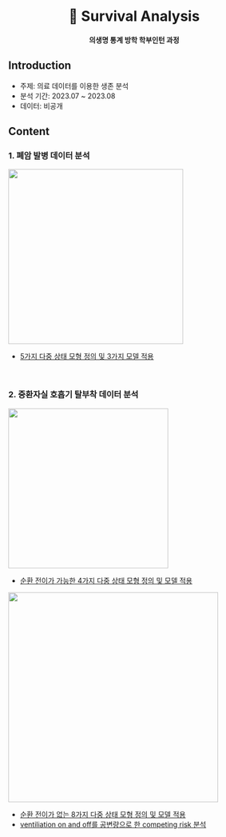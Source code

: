 <h1 align="center"> 🧪 Survival Analysis </h1>
<h4 align="center"> 의생명 통계 방학 학부인턴 과정 </h4>

## Introduction
* 주제: 의료 데이터를 이용한 생존 분석 
* 분석 기간: 2023.07 ~ 2023.08
* 데이터: 비공개

## Content
### 1. 폐암 발병 데이터 분석 
<img src="https://github.com/daunJJ/Survival_Analysis/assets/109944763/8abdee83-dcc6-44dc-8bf3-7ea60fb442b3" width="350"/>

- [5가지 다중 상태 모형 정의 및 3가지 모델 적용](https://github.com/daunJJ/Survival_Analysis/blob/main/LungCancer.R) 

<br>

### 2. 중환자실 호흡기 탈부착 데이터 분석

<img src="https://github.com/daunJJ/Survival_Analysis/assets/109944763/653cbc75-5a1e-4d6f-a6ff-620dd5d11e9e" width="320"/>

- [순환 전이가 가능한 4가지 다중 상태 모형 정의 및 모델 적용](https://github.com/daunJJ/Survival_Analysis/blob/main/ventICU.R)


<img src="https://github.com/daunJJ/Survival_Analysis/assets/109944763/7cae6567-7305-4ec8-956d-552dc2660734" width="420"/>

- [순환 전이가 없는 8가지 다중 상태 모형 정의 및 모델 적용](https://github.com/daunJJ/Survival_Analysis/blob/main/ventICU.R)
- [ventiliation on and off를 공변량으로 한 competing risk 분석](https://github.com/daunJJ/Survival_Analysis/blob/main/ventICU.R)
